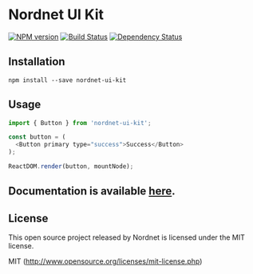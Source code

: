 # Nordnet UI Kit

[![NPM version][npm-image]][npm-url]
[![Build Status][travis-image]][travis-url]
[![Dependency Status][depstat-image]][depstat-url]

## Installation
`npm install --save nordnet-ui-kit`

## Usage
``` javascript
import { Button } from 'nordnet-ui-kit';

const button = (
  <Button primary type="success">Success</Button>
);

ReactDOM.render(button, mountNode);
```

## Documentation is available [here](https://nordnet.github.io/nordnet-ui-kit).

## License
This open source project released by Nordnet is licensed under the MIT license.

MIT (http://www.opensource.org/licenses/mit-license.php)

[npm-url]: https://npmjs.org/package/nordnet-ui-kit
[npm-image]: https://img.shields.io/npm/v/nordnet-ui-kit.svg

[travis-url]: https://travis-ci.org/nordnet/nordnet-ui-kit
[travis-image]: https://travis-ci.org/nordnet/nordnet-ui-kit.svg?branch=master

[depstat-url]: https://david-dm.org/nordnet/nordnet-ui-kit
[depstat-image]: https://david-dm.org/nordnet/nordnet-ui-kit.svg
